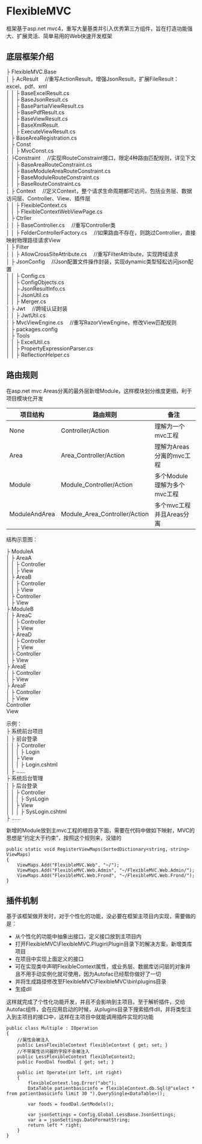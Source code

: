 # FlexibleMVC
框架基于asp.net mvc4，重写大量基类并引入优秀第三方组件，旨在打造功能强大、扩展灵活、简单易用的Web快速开发框架

## 底层框架介绍
<html>
├ FlexibleMVC.Base <br/>
│  ├ AcResult &emsp;//重写ActionResult，增强JsonResult，扩展FileResult：excel、pdf、xml<br/>
│  │  ├ BaseExcelResult.cs <br/>
│  │  ├ BaseJsonResult.cs <br/>
│  │  ├ BasePartialViewResult.cs <br/>
│  │  ├ BasePdfResult.cs <br/>
│  │  ├ BaseViewResult.cs <br/>
│  │  ├ BaseXmlResult. <br/>
│  │  ├ ExecuteViewResult.cs <br/>
│  ├ BaseAreaRegistration.cs <br/>
│  ├ Const <br/>
│  │  ├ MvcConst.cs <br/>
│  ├Constraint &emsp;//实现IRouteConstraint接口，限定4种路由匹配规则，详见下文<br/>
│  │  ├ BaseAreaRouteConstraint.cs <br/>
│  │  ├ BaseModuleAreaRouteConstraint.cs <br/>
│  │  ├ BaseModuleRouteConstraint.cs <br/>
│  │  ├ BaseRouteConstraint.cs <br/>
│  ├ Context &emsp;//定义Context，整个请求生命周期都可访问，包括业务层、数据访问层、Controller、View、插件层<br/>
│  │  ├ FlexibleContext.cs <br/>
│  │  ├ FlexibleContextWebViewPage.cs <br/>
│  ├ Ctrller <br/>
│  │  ├ BaseController.cs &emsp;//重写Controller类<br/>
│  │  ├ FolderControllerFactory.cs &emsp;//如果路由不存在，则跳过Controller，直接映射物理路径请求View<br/>
│  ├ Filter <br/>
│  │  ├ AllowCrossSiteAttribute.cs &emsp;//重写FilterAttribute，实现跨域请求<br/>
│  ├ JsonConfig &emsp;//Json配置文件操作封装，实现dynamic类型轻松访问json配置 <br/>
│  │  ├ Config.cs <br/>
│  │  ├ ConfigObjects.cs <br/>
│  │  ├ JsonResultInfo.cs <br/>
│  │  ├ JsonUtil.cs <br/>
│  │  ├ Merger.cs <br/>
│  ├ Jwt &emsp;//跨域认证封装<br/>
│  │  ├ JwtUtil.cs <br/>
│  ├ MvcViewEngine.cs &emsp;//重写RazorViewEngine，修改View匹配规则<br/>
│  ├ packages.config <br/>
│  ├ Tools <br/>
│  │  ├ ExcelUtil.cs <br/>
│  │  ├ PropertyExpressionParser.cs <br/>
│  │  ├ ReflectionHelper.cs <br/>
</html>

## 路由规则

在asp.net mvc Areas分离的最外层新增Module，这样模块划分维度更细，利于项目模块化开发

项目结构 | 路由规则 | 备注
---|---|---
None | Controller/Action | 理解为一个mvc工程
Area | Area_Controller/Action | 理解为Areas分离的mvc工程
Module | Module_Controller/Action | 多个Module理解为多个mvc工程
ModuleAndArea | Module_Area_Controller/Action | 多个mvc工程并且Areas分离

结构示意图：

├ ModuleA <br/>
│  ├ AreaA<br/>
│  │  ├ Controller <br/>
│  │  ├ View <br/>
│  ├ AreaB<br/>
│  │  ├ Controller <br/>
│  │  ├ View <br/>
│  ├ Controller<br/>
│  ├ View<br/>
├ ModuleB <br/>
│  ├ AreaC<br/>
│  │  ├ Controller <br/>
│  │  ├ View <br/>
│  ├ AreaD<br/>
│  │  ├ Controller <br/>
│  │  ├ View <br/>
│  ├ Controller<br/>
│  ├ View<br/>
├ AreaE<br/>
│  ├ Controller <br/>
│  ├ View <br/>
├ AreaF<br/>
│  ├ Controller <br/>
│  ├ View <br/>
Controller<br/>
View<br/>

示例：<br/>
├ 系统前台项目<br/>
│  ├ 前台登录<br/>
│  │  ├ Controller <br/>
│  │  │  ├ Login        
│  │  ├ View <br/>
│  │  │  ├ Login.cshtml       
│  ├ ……<br/>
├ 系统后台管理<br/>
│  ├ 后台登录<br/>
│  │  ├ Controller <br/>
│  │  │  ├ SysLogin        
│  │  ├ View <br/>
│  │  │  ├ SysLogin.cshtml<br/>
├ ……<br/>

新增的Module放到主mvc工程的根目录下面，需要在代码中做如下映射，MVC的思想是“约定大于约束”，按照这个规则来，没错的
```
public static void RegisterViewMaps(SortedDictionary<string, string> ViewMaps)
{
    ViewMaps.Add("FlexibleMVC.Web", "~/");
    ViewMaps.Add("FlexibleMVC.Web.Admin", "~/FlexibleMVC.Web.Admin/");
    ViewMaps.Add("FlexibleMVC.Web.Frond", "~/FlexibleMVC.Web.Frond/");
}

```
## 插件机制
基于该框架做开发时，对于个性化的功能，没必要在框架主项目内实现，需要做的是：
- 从个性化的功能中抽象出接口，定义接口放到主项目内
- 打开FlexibleMVC\FlexibleMVC.Plugin\Plugin目录下的解决方案，新增类库项目
- 在项目中实现上面定义的接口
- 可在实现类中声明FlexibleContext属性，或业务层、数据库访问层的对象并且不用手动实例化就可使用，因为Autofac已经帮你做好了一切
- 并将生成路径修改至FlexibleMVC\FlexibleMVC\bin\plugins目录
- 生成dll

这样就完成了个性化功能开发，并且不会影响到主项目。至于解析插件，交给Autofac组件，会在应用启动的时候，从plugins目录下搜索插件dll，并将类型注入到主项目的接口中，这样在主项目中就能调用插件实现的功能


```
public class Multiple : IOperation
{			
	//属性会被注入
	public LessFlexibleContext flexibleContext { get; set; }
	//不带属性访问器的字段不会被注入
	public LessFlexibleContext flexibleContext2;
	public FoodDal foodDal { get; set; }
	
	public int Operate(int left, int right)
	{
		flexibleContext.log.Error("abc");
		DataTable patientbasicinfo = flexibleContext.db.Sql(@"select * from patientbasicinfo limit 30 ").QuerySingle<DataTable>();
		
		var foods = foodDal.GetModels();
		
        var jsonSettings = Config.Global.LessBase.JsonSettings;
        var a = jsonSettings.DateFormatString;
		return left * right;
	}
}
```

